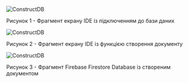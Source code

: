 ![ConstructDB](https://github.com/oleksandrblazhko/ai-215-korchakovskij/blob/with-laboratory-work-9/3-SoftwareConstruction/2-IDE/ConstructDB1.jpg)

<div>
    <p>Рисунок 1 - Фрагмент екрану IDE із підключенням до бази даних</p>
</div>

![ConstructDB](https://github.com/oleksandrblazhko/ai-215-korchakovskij/blob/with-laboratory-work-9/3-SoftwareConstruction/2-IDE/ConstructDB2.jpg)

<div>
    <p>Рисунок 2 - Фрагмент екрану IDE із функцією створення документу</p>
</div>

![ConstructDB](https://github.com/oleksandrblazhko/ai-215-korchakovskij/blob/with-laboratory-work-9/3-SoftwareConstruction/2-IDE/ConstructDB3.jpg)

<div>
    <p>Рисунок 3 - Фрагмент Firebase Firestore Database із створеним документом</p>
</div>
